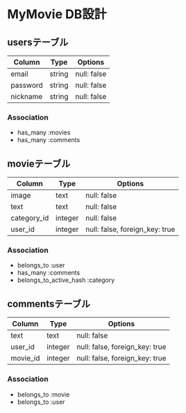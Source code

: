 # MyMovie DB設計
## usersテーブル
|Column|Type|Options|
|------|----|-------|
|email|string|null: false|
|password|string|null: false|
|nickname|string|null: false|
### Association
- has_many :movies
- has_many :comments

## movieテーブル
|Column|Type|Options|
|------|----|-------|
|image|text|null: false|
|text|text|null: false|
|category_id|integer|null: false|
|user_id|integer|null: false, foreign_key: true|
### Association
- belongs_to :user
- has_many :comments
- belongs_to_active_hash :category

## commentsテーブル
|Column|Type|Options|
|------|----|-------|
|text|text|null: false|
|user_id|integer|null: false, foreign_key: true|
|movie_id|integer|null: false, foreign_key: true|
### Association
- belongs_to :movie
- belongs_to :user